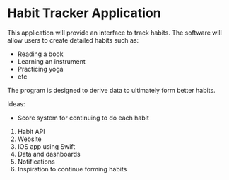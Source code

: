 # Habit Tracker Application

This application will provide an interface to track habits. The software will allow users to create detailed habits such as:
* Reading a book
* Learning an instrument
* Practicing yoga
* etc

The program is designed to derive data to ultimately form better habits. 

Ideas:
* Score system for continuing to do each habit
1. Habit API
2. Website
3. IOS app using Swift
4. Data and dashboards 
5. Notifications
6. Inspiration to continue forming habits
